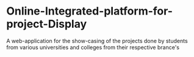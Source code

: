 # Online-Integrated-platform-for-project-Display
A web-application for the show-casing of the projects done by students from various universities and colleges from their respective brance's
